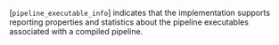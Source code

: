 [`pipeline_executable_info`]
indicates that the implementation supports reporting properties and
statistics about the pipeline executables associated with a compiled
pipeline.
